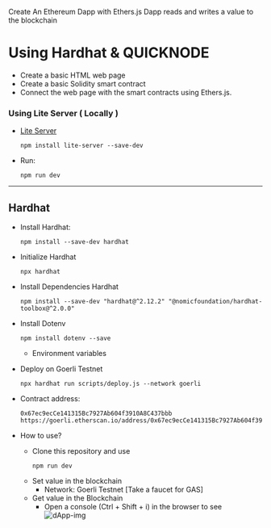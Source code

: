 Create An Ethereum Dapp with Ethers.js
Dapp reads and writes a value to the blockchain 
# Using Hardhat & QUICKNODE 

- Create a basic HTML web page
- Create a basic Solidity smart contract
- Connect the web page with the smart contracts using Ethers.js.

###  Using Lite Server ( Locally )

- [Lite Server](https://www.npmjs.com/package/lite-server)

    ```
    npm install lite-server --save-dev
    ```
- Run:

    ```
    npm run dev
    ```
---
## Hardhat
- Install Hardhat:
    ```
    npm install --save-dev hardhat
    ````

- Initialize Hardhat
    ```
    npx hardhat
    ```
- Install Dependencies Hardhat
    ```
    npm install --save-dev "hardhat@^2.12.2" "@nomicfoundation/hardhat-toolbox@^2.0.0"
    ```

- Install Dotenv
    ```
    npm install dotenv --save
    ```
    - Environment variables

- Deploy on Goerli Testnet    
    ```
    npx hardhat run scripts/deploy.js --network goerli
    ```

- Contract address:
    ```
    0x67ec9ecCe141315Bc7927Ab604f3910A8C437bbb
    https://goerli.etherscan.io/address/0x67ec9ecCe141315Bc7927Ab604f3910A8C437bbb#code

    ```

- How to use?
    - Clone this repository and use 
        ``` 
        npm run dev
        ```
    - Set value in the blockchain 
        - Network: Goerli Testnet [Take a faucet for GAS]
    - Get value in the Blockchain
        - Open a console (Ctrl + Shift + i) in the browser to see
![dApp-img](https://user-images.githubusercontent.com/57544272/200377601-aa1a15fd-f918-4044-b563-f69a41eb5fa7.png)

 
